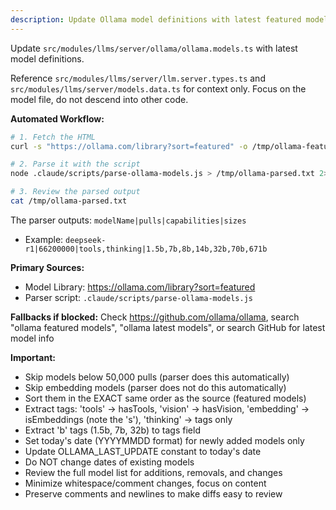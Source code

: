 ```yaml
---
description: Update Ollama model definitions with latest featured models
---
```


Update `src/modules/llms/server/ollama/ollama.models.ts` with latest model definitions.

Reference `src/modules/llms/server/llm.server.types.ts` and `src/modules/llms/server/models.data.ts` for context only. Focus on the model file, do not descend into other code.

**Automated Workflow:**
```bash
# 1. Fetch the HTML
curl -s "https://ollama.com/library?sort=featured" -o /tmp/ollama-featured.html

# 2. Parse it with the script
node .claude/scripts/parse-ollama-models.js > /tmp/ollama-parsed.txt 2>&1

# 3. Review the parsed output
cat /tmp/ollama-parsed.txt
```

The parser outputs: `modelName|pulls|capabilities|sizes`
- Example: `deepseek-r1|66200000|tools,thinking|1.5b,7b,8b,14b,32b,70b,671b`

**Primary Sources:**
- Model Library: https://ollama.com/library?sort=featured
- Parser script: `.claude/scripts/parse-ollama-models.js`

**Fallbacks if blocked:** Check https://github.com/ollama/ollama, search "ollama featured models", "ollama latest models", or search GitHub for latest model info

**Important:**
- Skip models below 50,000 pulls (parser does this automatically)
- Skip embedding models (parser does not do this automatically)
- Sort them in the EXACT same order as the source (featured models)
- Extract tags: 'tools' → hasTools, 'vision' → hasVision, 'embedding' → isEmbeddings (note the 's'), 'thinking' → tags only
- Extract 'b' tags (1.5b, 7b, 32b) to tags field
- Set today's date (YYYYMMDD format) for newly added models only
- Update OLLAMA_LAST_UPDATE constant to today's date
- Do NOT change dates of existing models
- Review the full model list for additions, removals, and changes
- Minimize whitespace/comment changes, focus on content
- Preserve comments and newlines to make diffs easy to review
